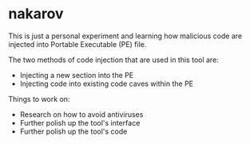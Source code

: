 # nakarov
This is just a personal experiment and learning how malicious code are injected into Portable Executable (PE) file. 

The two methods of code injection that are used in this tool are:
- Injecting a new section into the PE
- Injecting code into existing code caves within the PE

Things to work on:
- Research on how to avoid antiviruses 
- Further polish up the tool's interface
- Further polish up the tool's code 
